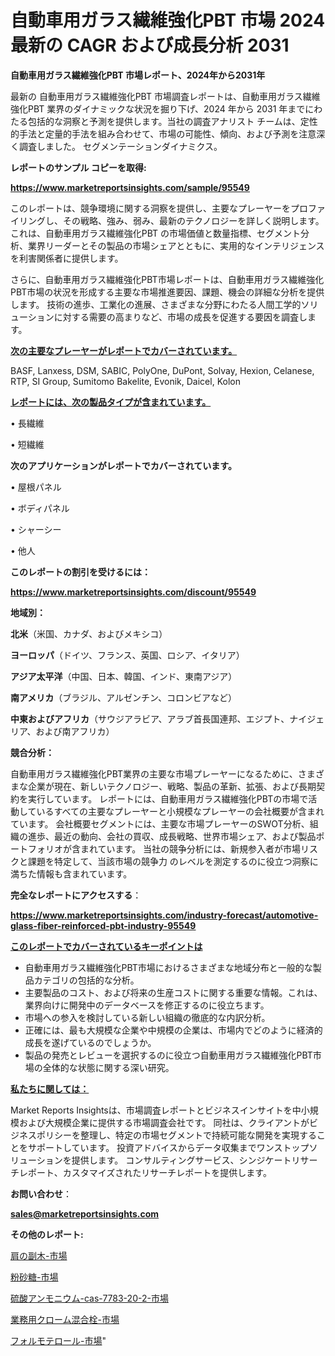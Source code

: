 # 自動車用ガラス繊維強化PBT 市場 2024 最新の CAGR および成長分析 2031

<strong>自動車用ガラス繊維強化PBT 市場レポート、2024年から2031年</strong>

最新の 自動車用ガラス繊維強化PBT 市場調査レポートは、自動車用ガラス繊維強化PBT 業界のダイナミックな状況を掘り下げ、2024 年から 2031 年までにわたる包括的な洞察と予測を提供します。当社の調査アナリスト チームは、定性的手法と定量的手法を組み合わせて、市場の可能性、傾向、および予測を注意深く調査しました。 セグメンテーションダイナミクス。



<strong>レポートのサンプル コピーを取得:</strong> <a href=https://www.marketreportsinsights.com/sample/95549>

<strong><u>https://www.marketreportsinsights.com/sample/95549</u></strong></a>

このレポートは、競争環境に関する洞察を提供し、主要なプレーヤーをプロファイリングし、その戦略、強み、弱み、最新のテクノロジーを詳しく説明します。 これは、自動車用ガラス繊維強化PBT の市場価値と数量指標、セグメント分析、業界リーダーとその製品の市場シェアとともに、実用的なインテリジェンスを利害関係者に提供します。

さらに、自動車用ガラス繊維強化PBT市場レポートは、自動車用ガラス繊維強化PBT市場の状況を形成する主要な市場推進要因、課題、機会の詳細な分析を提供します。 技術の進歩、工業化の進展、さまざまな分野にわたる人間工学的ソリューションに対する需要の高まりなど、市場の成長を促進する要因を調査します。



<strong><u>次の主要なプレーヤーがレポートでカバーされています。</u></strong>

BASF, Lanxess, DSM, SABIC, PolyOne, DuPont, Solvay, Hexion, Celanese, RTP, SI Group, Sumitomo Bakelite, Evonik, Daicel, Kolon



<strong><u><b>レポートには、次の製品タイプが含まれています。</b></u></strong>

• 長繊維

• 短繊維



<strong><b>次のアプリケーションがレポートでカバーされています。</b></strong>

• 屋根パネル

• ボディパネル

• シャーシー

• 他人



<strong><b>このレポートの割引を受けるには：</b></strong><a href=https://www.marketreportsinsights.com/discount/95549>

<strong><u>https://www.marketreportsinsights.com/discount/95549</u></strong></a>



<strong>地域別：</strong>



<strong>北米</strong>（米国、カナダ、およびメキシコ）



<strong>ヨーロッパ</strong>（ドイツ、フランス、英国、ロシア、イタリア）



<strong>アジア太平洋</strong>（中国、日本、韓国、インド、東南アジア）



<strong>南アメリカ</strong>（ブラジル、アルゼンチン、コロンビアなど）



<strong>中東およびアフリカ</strong>（サウジアラビア、アラブ首長国連邦、エジプト、ナイジェリア、および南アフリカ）



<strong>競合分析：</strong>

自動車用ガラス繊維強化PBT業界の主要な市場プレーヤーになるために、さまざまな企業が現在、新しいテクノロジー、戦略、製品の革新、拡張、および長期契約を実行しています。 レポートには、自動車用ガラス繊維強化PBTの市場で活動しているすべての主要なプレーヤーと小規模なプレーヤーの会社概要が含まれています。 会社概要セグメントには、主要な市場プレーヤーのSWOT分析、組織の進歩、最近の動向、会社の買収、成長戦略、世界市場シェア、および製品ポートフォリオが含まれています。 当社の競争分析には、新規参入者が市場リスクと課題を特定して、当該市場の競争力 のレベルを測定するのに役立つ洞察に満ちた情報も含まれています。



<strong>完全なレポートにアクセスする</strong>：

<a href=https://www.marketreportsinsights.com/industry-forecast/automotive-glass-fiber-reinforced-pbt-industry-95549>

<strong><u>https://www.marketreportsinsights.com/industry-forecast/automotive-glass-fiber-reinforced-pbt-industry-95549</u></strong></a>



<strong><u><b>このレポートでカバーされているキーポイントは</b></u></strong>
<ul>
  <li>自動車用ガラス繊維強化PBT市場におけるさまざまな地域分布と一般的な製品カテゴリの包括的な分析。</li>
  <li>主要製品のコスト、および将来の生産コストに関する重要な情報。これは、業界向けに開発中のデータベースを修正するのに役立ちます。</li>
  <li>市場への参入を検討している新しい組織の徹底的な内訳分析。</li>
  <li>正確には、最も大規模な企業や中規模の企業は、市場内でどのように経済的成長を遂げているのでしょうか。</li>
  <li>製品の発売とレビューを選択するのに役立つ自動車用ガラス繊維強化PBT市場の全体的な状態に関する深い研究。</li>
</ul>


<strong><u><b>私たちに関しては：</b></u></strong>

Market Reports Insightsは、市場調査レポートとビジネスインサイトを中小規模および大規模企業に提供する市場調査会社です。 同社は、クライアントがビジネスポリシーを整理し、特定の市場セグメントで持続可能な開発を実現することをサポートしています。 投資アドバイスからデータ収集までワンストップソリューションを提供します。 コンサルティングサービス、シンジケートリサーチレポート、カスタマイズされたリサーチレポートを提供します。



<strong><b>お問い合わせ</b></strong>：

<a href=mailto:sales@marketreportsinsights.com>

<strong><u>sales@marketreportsinsights.com</u></strong></a>



<strong>その他のレポート:</strong>

<a href=https://www.linkedin.com/pulse/肩の副木-市場-2023-総合分析と事業成長戦略-2030-data-dive-discoveries-24-analysis-noezf/>肩の副木-市場</a>

<a href=https://www.linkedin.com/pulse/粉砂糖-市場-2023-新興市場-将来の動向と市場需要-2030-pr-news-hub-st68f/>粉砂糖-市場</a>

<a href=https://www.linkedin.com/pulse/硫酸アンモニウム-cas-7783-20-2-市場-2023-swot-p0jhf/>硫酸アンモニウム-cas-7783-20-2-市場</a>

<a href=https://www.linkedin.com/pulse/業務用クローム混合栓-市場-2023-総利益と主要ベンダー-2030-analytics-achievers-24-analysis-fsxdf/>業務用クローム混合栓-市場</a>

<a href=https://www.linkedin.com/pulse/フォルモテロール-市場-2023-総合分析と事業成長戦略-2030-8mstf/>フォルモテロール-市場</a>"
